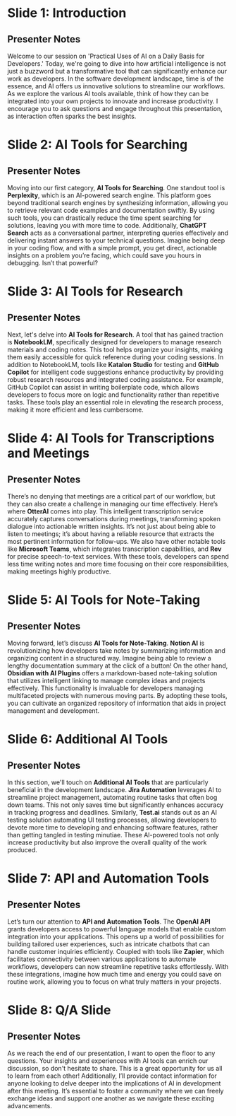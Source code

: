 # Slide 1: Introduction

## Presenter Notes
Welcome to our session on 'Practical Uses of AI on a Daily Basis for Developers.' Today, we're going to dive into how artificial intelligence is not just a buzzword but a transformative tool that can significantly enhance our work as developers.  In the software development landscape, time is of the essence, and AI offers us innovative solutions to streamline our workflows. As we explore the various AI tools available, think of how they can be integrated into your own projects to innovate and increase productivity. I encourage you to ask questions and engage throughout this presentation, as interaction often sparks the best insights.

# Slide 2: AI Tools for Searching

## Presenter Notes
Moving into our first category, **AI Tools for Searching**. One standout tool is **Perplexity**, which is an AI-powered search engine. This platform goes beyond traditional search engines by synthesizing information, allowing you to retrieve relevant code examples and documentation swiftly. By using such tools, you can drastically reduce the time spent searching for solutions, leaving you with more time to code. Additionally, **ChatGPT Search** acts as a conversational partner, interpreting queries effectively and delivering instant answers to your technical questions. Imagine being deep in your coding flow, and with a simple prompt, you get direct, actionable insights on a problem you’re facing, which could save you hours in debugging. Isn’t that powerful?

# Slide 3: AI Tools for Research

## Presenter Notes
Next, let's delve into **AI Tools for Research**. A tool that has gained traction is **NotebookLM**, specifically designed for developers to manage research materials and coding notes. This tool helps organize your insights, making them easily accessible for quick reference during your coding sessions. In addition to NotebookLM, tools like **Katalon Studio** for testing and **GitHub Copilot** for intelligent code suggestions enhance productivity by providing robust research resources and integrated coding assistance. For example, GitHub Copilot can assist in writing boilerplate code, which allows developers to focus more on logic and functionality rather than repetitive tasks. These tools play an essential role in elevating the research process, making it more efficient and less cumbersome.

# Slide 4: AI Tools for Transcriptions and Meetings

## Presenter Notes
There’s no denying that meetings are a critical part of our workflow, but they can also create a challenge in managing our time effectively. Here’s where **OtterAI** comes into play. This intelligent transcription service accurately captures conversations during meetings, transforming spoken dialogue into actionable written insights. It’s not just about being able to listen to meetings; it’s about having a reliable resource that extracts the most pertinent information for follow-ups. We also have other notable tools like **Microsoft Teams**, which integrates transcription capabilities, and **Rev** for precise speech-to-text services. With these tools, developers can spend less time writing notes and more time focusing on their core responsibilities, making meetings highly productive.

# Slide 5: AI Tools for Note-Taking

## Presenter Notes
Moving forward, let’s discuss **AI Tools for Note-Taking**. **Notion AI** is revolutionizing how developers take notes by summarizing information and organizing content in a structured way. Imagine being able to review a lengthy documentation summary at the click of a button! On the other hand, **Obsidian with AI Plugins** offers a markdown-based note-taking solution that utilizes intelligent linking to manage complex ideas and projects effectively. This functionality is invaluable for developers managing multifaceted projects with numerous moving parts. By adopting these tools, you can cultivate an organized repository of information that aids in project management and development.

# Slide 6: Additional AI Tools

## Presenter Notes
In this section, we'll touch on **Additional AI Tools** that are particularly beneficial in the development landscape. **Jira Automation** leverages AI to streamline project management, automating routine tasks that often bog down teams. This not only saves time but significantly enhances accuracy in tracking progress and deadlines. Similarly, **Test.ai** stands out as an AI testing solution automating UI testing processes, allowing developers to devote more time to developing and enhancing software features, rather than getting tangled in testing minutiae. These AI-powered tools not only increase productivity but also improve the overall quality of the work produced.

# Slide 7: API and Automation Tools

## Presenter Notes
Let’s turn our attention to **API and Automation Tools**. The **OpenAI API** grants developers access to powerful language models that enable custom integration into your applications. This opens up a world of possibilities for building tailored user experiences, such as intricate chatbots that can handle customer inquiries efficiently. Coupled with tools like **Zapier**, which facilitates connectivity between various applications to automate workflows, developers can now streamline repetitive tasks effortlessly. With these integrations, imagine how much time and energy you could save on routine work, allowing you to focus on what truly matters in your projects.

# Slide 8: Q/A Slide

## Presenter Notes
As we reach the end of our presentation, I want to open the floor to any questions. Your insights and experiences with AI tools can enrich our discussion, so don't hesitate to share. This is a great opportunity for us all to learn from each other! Additionally, I’ll provide contact information for anyone looking to delve deeper into the implications of AI in development after this meeting. It’s essential to foster a community where we can freely exchange ideas and support one another as we navigate these exciting advancements.
